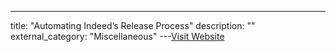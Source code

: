 ---
title: "Automating Indeed’s Release Process"
description: ""
external_category: "Miscellaneous"
---[Visit Website](https://engineering.indeedblog.com/blog/2017/03/automating-release-process/)

